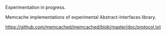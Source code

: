 Experimentation in progress.

Memcache implementations of experimental Abstract-Interfaces library.

https://github.com/memcached/memcached/blob/master/doc/protocol.txt
